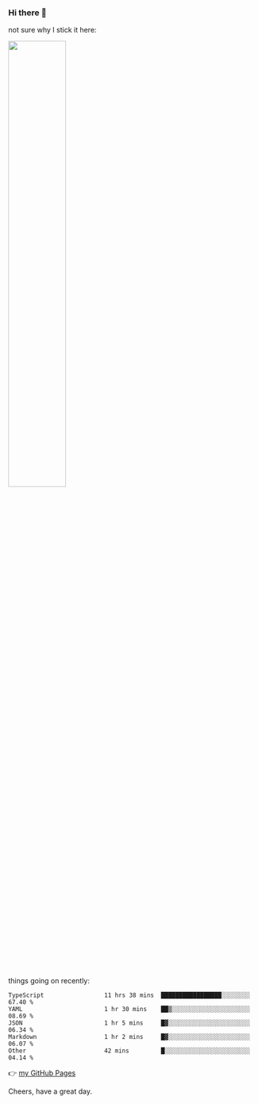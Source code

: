 ### Hi there 👋

not sure why I stick it here:

[<img width="48%" src="https://github-readme-stats.vercel.app/api?username=ykzhukian&show_icons=true&theme=dracula">](https://github.com/anuraghazra/github-readme-stats)


things going on recently:

<!--START_SECTION:waka-->

```text
TypeScript                 11 hrs 38 mins  █████████████████░░░░░░░░   67.40 %
YAML                       1 hr 30 mins    ██▒░░░░░░░░░░░░░░░░░░░░░░   08.69 %
JSON                       1 hr 5 mins     █▓░░░░░░░░░░░░░░░░░░░░░░░   06.34 %
Markdown                   1 hr 2 mins     █▓░░░░░░░░░░░░░░░░░░░░░░░   06.07 %
Other                      42 mins         █░░░░░░░░░░░░░░░░░░░░░░░░   04.14 %
```

<!--END_SECTION:waka-->

👉 [my GitHub Pages](https://ykzhukian.github.io)

Cheers, have a great day.

